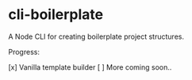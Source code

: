 # cli-boilerplate
A Node CLI for creating boilerplate project structures.

Progress:

[x] Vanilla template builder
[ ] More coming soon..